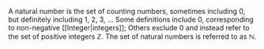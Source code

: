 A natural number is the set of counting numbers, sometimes including 0, but definitely including 1, 2, 3, ... Some definitions include 0, corresponding to non-negative [[Integer|integers]]; Others exclude 0 and instead refer to the set of positive integers $\mathbb{Z}$. The set of natural numbers is referred to as $\mathbb{N}$.